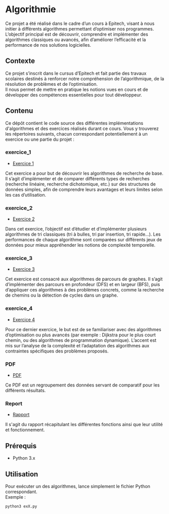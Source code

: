 # Algorithmie

Ce projet a été réalisé dans le cadre d’un cours à Epitech, visant à nous initier à différents algorithmes permettant d’optimiser nos programmes.  
L’objectif principal est de découvrir, comprendre et implémenter des algorithmes classiques ou avancés, afin d’améliorer l’efficacité et la performance de nos solutions logicielles.

## Contexte

Ce projet s’inscrit dans le cursus d’Epitech et fait partie des travaux scolaires destinés à renforcer notre compréhension de l’algorithmique, de la résolution de problèmes et de l’optimisation.  
Il nous permet de mettre en pratique les notions vues en cours et de développer des compétences essentielles pour tout développeur.

## Contenu

Ce dépôt contient le code source des différentes implémentations d'algorithmes et des exercices réalisés durant ce cours. Vous y trouverez les répertoires suivants, chacun correspondant potentiellement à un exercice ou une partie du projet :

### exercice_1
- [Exercice 1](./exercise_1)

Cet exercice a pour but de découvrir les algorithmes de recherche de base. Il s’agit d’implémenter et de comparer différents types de recherches (recherche linéaire, recherche dichotomique, etc.) sur des structures de données simples, afin de comprendre leurs avantages et leurs limites selon les cas d’utilisation.

### exercice_2
- [Exercice 2](./exercise_2)

Dans cet exercice, l’objectif est d’étudier et d’implémenter plusieurs algorithmes de tri classiques (tri à bulles, tri par insertion, tri rapide…). Les performances de chaque algorithme sont comparées sur différents jeux de données pour mieux appréhender les notions de complexité temporelle.

### exercice_3
- [Exercice 3](./exercise_3)

Cet exercice est consacré aux algorithmes de parcours de graphes. Il s’agit d’implémenter des parcours en profondeur (DFS) et en largeur (BFS), puis d’appliquer ces algorithmes à des problèmes concrets, comme la recherche de chemins ou la détection de cycles dans un graphe.

### exercice_4
- [Exercice 4](./exercise_4)

Pour ce dernier exercice, le but est de se familiariser avec des algorithmes d’optimisation ou plus avancés (par exemple : Dijkstra pour le plus court chemin, ou des algorithmes de programmation dynamique). L’accent est mis sur l’analyse de la complexité et l’adaptation des algorithmes aux contraintes spécifiques des problèmes proposés.

### PDF
- [PDF](./pdf/comparaison_results.pdf)

Ce PDF est un regroupement des données servant de comparatif pour les différents résultats.

### Report
- [Rapport](./report/report.md)

Il s'agit du rapport récapitulant les différentes fonctions ainsi que leur utilité et fonctionnement.

## Prérequis

- Python 3.x

## Utilisation

Pour exécuter un des algorithmes, lance simplement le fichier Python correspondant.  
Exemple :
```bash
python3 exX.py
```
